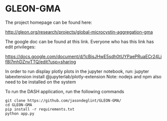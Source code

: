 # GLEON-GMA

The project homepage can be found here:

http://gleon.org/research/projects/global-microcystin-aggregation-gma


The google doc can be found at this link. Everyone who has this link has edit privileges:

https://docs.google.com/document/d/1cBisJHwE5sdh0tUYPaePRuaECr24Lif8l7mhDZnvTTQ/edit?usp=sharing


In order to run display plotly plots in the jupyter notebook, run:
jupyter labextension install @jupyterlab/plotly-extension
Note: nodejs and npm also need to be installed on the system

To run the DASH application, run the following commands
```
git clone https://github.com/jasondeglint/GLEON-GMA/
cd GLEON-GMA
pip install -r requirements.txt
python app.py
```

